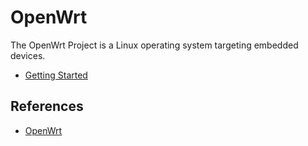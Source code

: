 # OpenWrt

The OpenWrt Project is a Linux operating system targeting embedded devices.

-   [Getting Started](getting-started/index.md)

## References

-   [OpenWrt](https://openwrt.org/)
